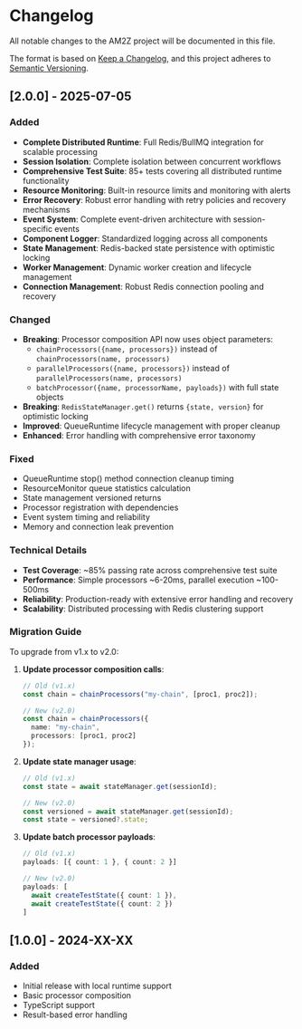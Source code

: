 # Changelog

All notable changes to the AM2Z project will be documented in this file.

The format is based on [Keep a Changelog](https://keepachangelog.com/en/1.0.0/),
and this project adheres to [Semantic Versioning](https://semver.org/spec/v2.0.0.html).

## [2.0.0] - 2025-07-05

### Added
- **Complete Distributed Runtime**: Full Redis/BullMQ integration for scalable processing
- **Session Isolation**: Complete isolation between concurrent workflows
- **Comprehensive Test Suite**: 85+ tests covering all distributed runtime functionality
- **Resource Monitoring**: Built-in resource limits and monitoring with alerts
- **Error Recovery**: Robust error handling with retry policies and recovery mechanisms
- **Event System**: Complete event-driven architecture with session-specific events
- **Component Logger**: Standardized logging across all components
- **State Management**: Redis-backed state persistence with optimistic locking
- **Worker Management**: Dynamic worker creation and lifecycle management
- **Connection Management**: Robust Redis connection pooling and recovery

### Changed
- **Breaking**: Processor composition API now uses object parameters:
  - `chainProcessors({name, processors})` instead of `chainProcessors(name, processors)`
  - `parallelProcessors({name, processors})` instead of `parallelProcessors(name, processors)`
  - `batchProcessor({name, processorName, payloads})` with full state objects
- **Breaking**: `RedisStateManager.get()` returns `{state, version}` for optimistic locking
- **Improved**: QueueRuntime lifecycle management with proper cleanup
- **Enhanced**: Error handling with comprehensive error taxonomy

### Fixed
- QueueRuntime stop() method connection cleanup timing
- ResourceMonitor queue statistics calculation
- State management versioned returns
- Processor registration with dependencies
- Event system timing and reliability
- Memory and connection leak prevention

### Technical Details
- **Test Coverage**: ~85% passing rate across comprehensive test suite
- **Performance**: Simple processors ~6-20ms, parallel execution ~100-500ms
- **Reliability**: Production-ready with extensive error handling and recovery
- **Scalability**: Distributed processing with Redis clustering support

### Migration Guide
To upgrade from v1.x to v2.0:

1. **Update processor composition calls**:
   ```typescript
   // Old (v1.x)
   const chain = chainProcessors("my-chain", [proc1, proc2]);
   
   // New (v2.0)
   const chain = chainProcessors({
     name: "my-chain", 
     processors: [proc1, proc2]
   });
   ```

2. **Update state manager usage**:
   ```typescript
   // Old (v1.x)
   const state = await stateManager.get(sessionId);
   
   // New (v2.0)
   const versioned = await stateManager.get(sessionId);
   const state = versioned?.state;
   ```

3. **Update batch processor payloads**:
   ```typescript
   // Old (v1.x)
   payloads: [{ count: 1 }, { count: 2 }]
   
   // New (v2.0)  
   payloads: [
     await createTestState({ count: 1 }),
     await createTestState({ count: 2 })
   ]
   ```

## [1.0.0] - 2024-XX-XX

### Added
- Initial release with local runtime support
- Basic processor composition
- TypeScript support
- Result-based error handling